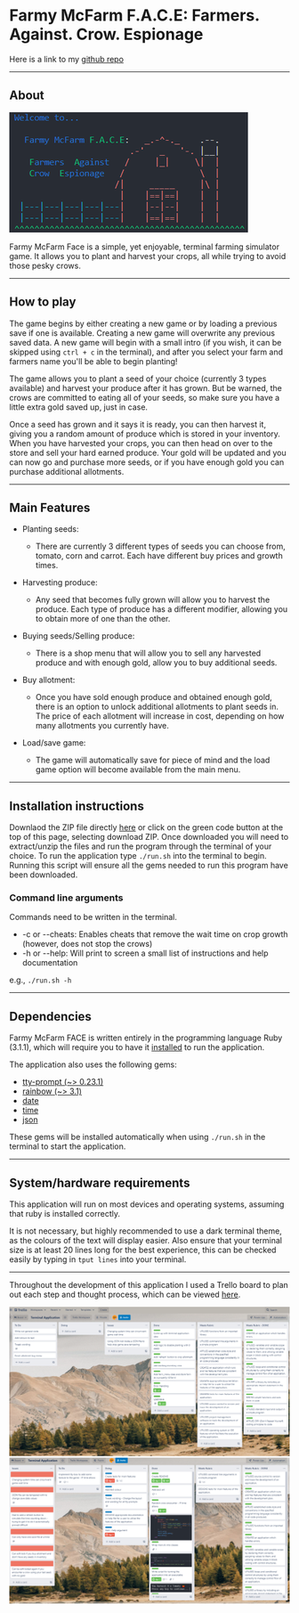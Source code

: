 # Farmy McFarm F.A.C.E: Farmers. Against. Crow. Espionage

Here is a link to my [github repo](https://github.com/ehall28/terminal-application)

---
## About

![intro screenshot](docs/farm.png)

Farmy McFarm Face is a simple, yet enjoyable, terminal farming simulator game. It allows you to plant and harvest your crops, all while trying to avoid those pesky crows.

---
## How to play

The game begins by either creating a new game or by loading a previous save if one is available. Creating a new game will overwrite any previous saved data. A new game will begin with a small intro (if you wish, it can be skipped using `ctrl + c` in the terminal), and after you select your farm and farmers name you'll be able to begin planting!

The game allows you to plant a seed of your choice (currently 3 types available) and harvest your produce after it has grown. But be warned, the crows are committed to eating all of your seeds, so make sure you have a little extra gold saved up, just in case.

Once a seed has grown and it says it is ready, you can then harvest it, giving you a random amount of produce which is stored in your inventory. When you have harvested your crops, you can then head on over to the store and sell your hard earned produce. Your gold will be updated and you can now go and purchase more seeds, or if you have enough gold you can purchase additional allotments.

---

## Main Features

- Planting seeds:
    - There are currently 3 different types of seeds you can choose from, tomato, corn and carrot. Each have different buy prices and growth times.

- Harvesting produce:
    - Any seed that becomes fully grown will allow you to harvest the produce. Each type of produce has a different modifier, allowing you to obtain more of one than the other.

- Buying seeds/Selling produce:
    - There is a shop menu that will allow you to sell any harvested produce and with enough gold, allow you to buy additional seeds. 

- Buy allotment:
    - Once you have sold enough produce and obtained enough gold, there is an option to unlock additional allotments to plant seeds in. The price of each allotment will increase in cost, depending on how many allotments you currently have.

- Load/save game:
    - The game will automatically save for piece of mind and the load game option will become available from the main menu. 

---
## Installation instructions

Downlaod the ZIP file directly [here](https://github.com/ehall28/terminal-application/archive/refs/heads/master.zip) or click on the green code button at the top of this page, selecting download ZIP. Once downloaded you will need to extract/unzip the files and run the program through the terminal of your choice. To run the application type `./run.sh` into the terminal to begin. Running this script will ensure all the gems needed to run this program have been downloaded.    

### Command line arguments

Commands need to be written in the terminal.

- -c or --cheats: Enables cheats that remove the wait time on crop growth (however, does not stop the crows)  
- -h or --help: Will print to screen a small list of instructions and help documentation  

e.g., `./run.sh -h`

---
## Dependencies

Farmy McFarm FACE is written entirely in the programming language Ruby (3.1.1), which will require you to have it [installed](https://www.ruby-lang.org/en/documentation/installation/) to run the application.  

The application also uses the following gems:

- [tty-prompt (~> 0.23.1)](https://github.com/piotrmurach/tty-prompt)
- [rainbow (~> 3.1)](https://github.com/sickill/rainbow)
- [date](https://ruby-doc.org/stdlib-3.1.1/libdoc/date/rdoc/Date.html)
- [time](https://ruby-doc.org/stdlib-3.1.1/libdoc/time/rdoc/Time.html)
- [json](https://ruby-doc.org/stdlib-3.1.1/libdoc/json/rdoc/JSON.html)  

These gems will be installed automatically when using `./run.sh` in the terminal to start the application. 

---
## System/hardware requirements

This application will run on most devices and operating systems, assuming that ruby is installed correctly.    

It is not necessary, but highly recommended to use a dark terminal theme, as the colours of the text will display easier. Also ensure that your terminal size is at least 20 lines long for the best experience, this can be checked easily by typing in `tput lines` into your terminal.

---

Throughout the development of this application I used a Trello board to plan out each step and thought process, which can be viewed [here](https://trello.com/b/d1aHxYDY/terminal-application).

![Trello screenshot](./docs/trello_screenshot.png)
![Trello screenshot2](./docs/trello_screenshot1.png)